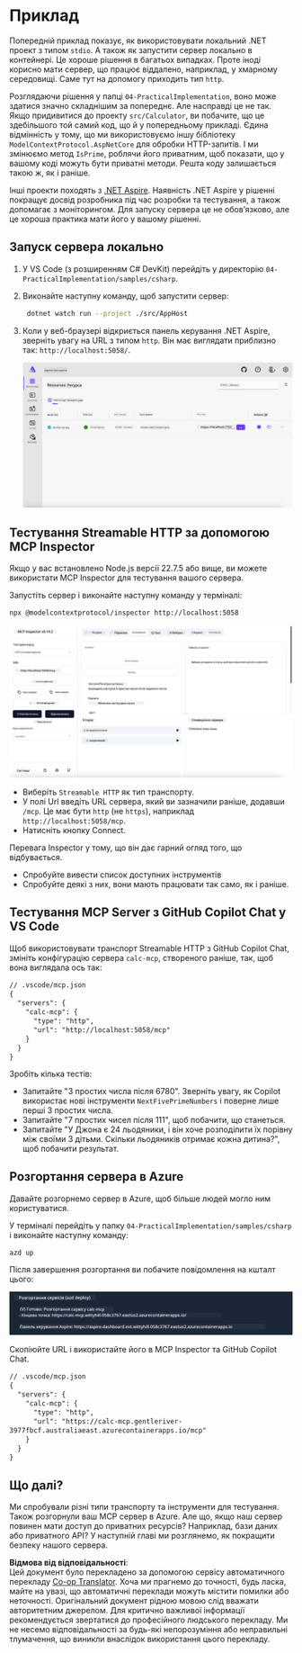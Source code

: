<!--
CO_OP_TRANSLATOR_METADATA:
{
  "original_hash": "0bc7bd48f55f1565f1d95ccb2c16f728",
  "translation_date": "2025-07-13T23:10:51+00:00",
  "source_file": "04-PracticalImplementation/samples/csharp/README.md",
  "language_code": "uk"
}
-->
# Приклад

Попередній приклад показує, як використовувати локальний .NET проект з типом `stdio`. А також як запустити сервер локально в контейнері. Це хороше рішення в багатьох випадках. Проте іноді корисно мати сервер, що працює віддалено, наприклад, у хмарному середовищі. Саме тут на допомогу приходить тип `http`.

Розглядаючи рішення у папці `04-PracticalImplementation`, воно може здатися значно складнішим за попереднє. Але насправді це не так. Якщо придивитися до проекту `src/Calculator`, ви побачите, що це здебільшого той самий код, що й у попередньому прикладі. Єдина відмінність у тому, що ми використовуємо іншу бібліотеку `ModelContextProtocol.AspNetCore` для обробки HTTP-запитів. І ми змінюємо метод `IsPrime`, роблячи його приватним, щоб показати, що у вашому коді можуть бути приватні методи. Решта коду залишається такою ж, як і раніше.

Інші проекти походять з [.NET Aspire](https://learn.microsoft.com/dotnet/aspire/get-started/aspire-overview). Наявність .NET Aspire у рішенні покращує досвід розробника під час розробки та тестування, а також допомагає з моніторингом. Для запуску сервера це не обов’язково, але це хороша практика мати його у вашому рішенні.

## Запуск сервера локально

1. У VS Code (з розширенням C# DevKit) перейдіть у директорію `04-PracticalImplementation/samples/csharp`.
1. Виконайте наступну команду, щоб запустити сервер:

   ```bash
    dotnet watch run --project ./src/AppHost
   ```

1. Коли у веб-браузері відкриється панель керування .NET Aspire, зверніть увагу на URL з типом `http`. Він має виглядати приблизно так: `http://localhost:5058/`.

   ![.NET Aspire Dashboard](../../../../../translated_images/dotnet-aspire-dashboard.0a7095710e9301e90df2efd867e1b675b3b9bc2ccd7feb1ebddc0751522bc37c.uk.png)

## Тестування Streamable HTTP за допомогою MCP Inspector

Якщо у вас встановлено Node.js версії 22.7.5 або вище, ви можете використати MCP Inspector для тестування вашого сервера.

Запустіть сервер і виконайте наступну команду у терміналі:

```bash
npx @modelcontextprotocol/inspector http://localhost:5058
```

![MCP Inspector](../../../../../translated_images/mcp-inspector.c223422b9b494fb4a518a3b3911b3e708e6a5715069470f9163ee2ee8d5f1ba9.uk.png)

- Виберіть `Streamable HTTP` як тип транспорту.
- У полі Url введіть URL сервера, який ви зазначили раніше, додавши `/mcp`. Це має бути `http` (не `https`), наприклад `http://localhost:5058/mcp`.
- Натисніть кнопку Connect.

Перевага Inspector у тому, що він дає гарний огляд того, що відбувається.

- Спробуйте вивести список доступних інструментів
- Спробуйте деякі з них, вони мають працювати так само, як і раніше.

## Тестування MCP Server з GitHub Copilot Chat у VS Code

Щоб використовувати транспорт Streamable HTTP з GitHub Copilot Chat, змініть конфігурацію сервера `calc-mcp`, створеного раніше, так, щоб вона виглядала ось так:

```jsonc
// .vscode/mcp.json
{
  "servers": {
    "calc-mcp": {
      "type": "http",
      "url": "http://localhost:5058/mcp"
    }
  }
}
```

Зробіть кілька тестів:

- Запитайте "3 простих числа після 6780". Зверніть увагу, як Copilot використає нові інструменти `NextFivePrimeNumbers` і поверне лише перші 3 простих числа.
- Запитайте "7 простих чисел після 111", щоб побачити, що станеться.
- Запитайте "У Джона є 24 льодяники, і він хоче розподілити їх порівну між своїми 3 дітьми. Скільки льодяників отримає кожна дитина?", щоб побачити результат.

## Розгортання сервера в Azure

Давайте розгорнемо сервер в Azure, щоб більше людей могло ним користуватися.

У терміналі перейдіть у папку `04-PracticalImplementation/samples/csharp` і виконайте наступну команду:

```bash
azd up
```

Після завершення розгортання ви побачите повідомлення на кшталт цього:

![Azd deployment success](../../../../../translated_images/azd-deployment-success.bd42940493f1b834a5ce6251a6f88966546009b350df59d0cc4a8caabe94a4f1.uk.png)

Скопіюйте URL і використайте його в MCP Inspector та GitHub Copilot Chat.

```jsonc
// .vscode/mcp.json
{
  "servers": {
    "calc-mcp": {
      "type": "http",
      "url": "https://calc-mcp.gentleriver-3977fbcf.australiaeast.azurecontainerapps.io/mcp"
    }
  }
}
```

## Що далі?

Ми спробували різні типи транспорту та інструменти для тестування. Також розгорнули ваш MCP сервер в Azure. Але що, якщо наш сервер повинен мати доступ до приватних ресурсів? Наприклад, бази даних або приватного API? У наступній главі ми розглянемо, як покращити безпеку нашого сервера.

**Відмова від відповідальності**:  
Цей документ було перекладено за допомогою сервісу автоматичного перекладу [Co-op Translator](https://github.com/Azure/co-op-translator). Хоча ми прагнемо до точності, будь ласка, майте на увазі, що автоматичні переклади можуть містити помилки або неточності. Оригінальний документ рідною мовою слід вважати авторитетним джерелом. Для критично важливої інформації рекомендується звертатися до професійного людського перекладу. Ми не несемо відповідальності за будь-які непорозуміння або неправильні тлумачення, що виникли внаслідок використання цього перекладу.